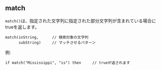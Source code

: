 ## match
`match()`は、指定された文字列に指定された部分文字列が含まれている場合にtrueを返します。

```scl
match(inString,      // 検索対象の文字列
      subString)     // マッチさせるパターン
```

例:

```scl
if match("Mississippi", "is") then     // trueが返されます
```